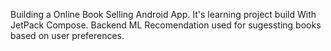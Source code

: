 Building a Online Book Selling Android App. It's learning project build With JetPack Compose. Backend ML Recomendation used for sugessting books based on user preferences.
